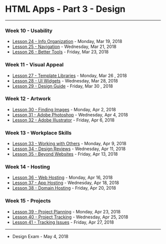 # HTML Apps - Part 3 - Design


---

### Week 10 - Usability

* [Lesson 24 - Info Organization](lesson/lesson24.md) - Monday, Mar 19, 2018
* [Lesson 25 - Navigation](lesson/lesson25.md) - Wednesday, Mar 21, 2018
* [Lesson 26 - Better Tools](lesson/lesson26.md) - Friday, Mar 23, 2018

### Week 11 - Visual Appeal

* [Lesson 27 - Template Libraries](lesson/lesson27.md) - Monday, Mar 26 , 2018
* [Lesson 28 - UI Widgets](lesson/lesson28.md) - Wednesday, Mar 28, 2018
* [Lesson 29 - Design Guide](lesson/lesson29.md) - Friday, Mar 30 , 2018

### Week 12 - Artwork

* [Lesson 30 - Finding Images](lesson/lesson30.md) - Monday, Apr 2, 2018
* [Lesson 31 - Adobe Photoshop](lesson/lesson31.md) - Wednesday, Apr 4, 2018
* [Lesson 32 - Adobe Illustrator](lesson/lesson32.md) - Friday, Apr 6, 2018

### Week 13 - Workplace Skills

* [Lesson 33 - Working with Others](lesson/lesson33.md) - Monday, Apr 9, 2018
* [Lesson 34 - Design Reviews](lesson/lesson34.md) - Wednesday, Apr 11, 2018
* [Lesson 35 - Beyond Websites](lesson/lesson35.md) - Friday, Apr 13, 2018

### Week 14 - Hosting

* [Lesson 36 - Web Hosting](lesson/lesson36.md) - Monday, Apr 16, 2018
* [Lesson 37 - App Hosting](lesson/lesson37.md) - Wednesday, Apr 18, 2018
* [Lesson 38 - Domain Hosting](lesson/lesson38.md) - Friday, Apr 20, 2018

### Week 15 - Projects

* [Lesson 39 - Project Planning](lesson/lesson39.md) - Monday, Apr 23, 2018
* [Lesson 40 - Project Tracking](lesson/lesson40.md) - Wednesday, Apr 25, 2018
* [Lesson 41 - Tracking Issues](lesson/lesson41.md) - Friday, Apr 27, 2018

---

* Design Exam - May 4, 2018